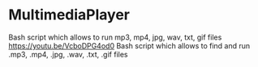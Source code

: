 # MultimediaPlayer
Bash script which allows to run mp3, mp4, jpg, wav, txt, gif files
https://youtu.be/VcboDPG4od0
Bash script which allows to find and run .mp3, .mp4, .jpg, .wav, .txt, .gif files
